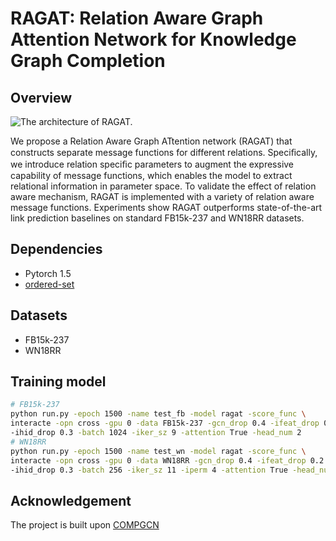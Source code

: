 # RAGAT: Relation Aware Graph Attention Network for Knowledge Graph Completion

## Overview
![The architecture of RAGAT.](model.png)

We propose a Relation Aware Graph ATtention network (RAGAT) that constructs separate message functions for different relations. Speciﬁcally, we introduce relation speciﬁc parameters to augment the expressive capability of message functions, which enables the model to extract relational information in parameter space. To validate the effect of relation aware mechanism, RAGAT is implemented with a variety of relation aware message functions. Experiments show RAGAT outperforms state-of-the-art link prediction baselines on standard FB15k-237 and WN18RR datasets.

## Dependencies
- Pytorch 1.5
- [ordered-set](https://pypi.org/project/ordered-set/)

## Datasets
- FB15k-237
- WN18RR

## Training model
```bash
# FB15k-237
python run.py -epoch 1500 -name test_fb -model ragat -score_func \
interacte -opn cross -gpu 0 -data FB15k-237 -gcn_drop 0.4 -ifeat_drop 0.4 \
-ihid_drop 0.3 -batch 1024 -iker_sz 9 -attention True -head_num 2
# WN18RR
python run.py -epoch 1500 -name test_wn -model ragat -score_func \
interacte -opn cross -gpu 0 -data WN18RR -gcn_drop 0.4 -ifeat_drop 0.2 \
-ihid_drop 0.3 -batch 256 -iker_sz 11 -iperm 4 -attention True -head_num 1
```

## Acknowledgement
The project is built upon [COMPGCN](https://github.com/malllabiisc/CompGCN)
